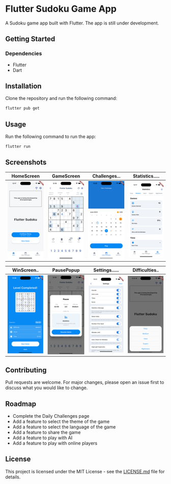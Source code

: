 # Flutter Sudoku Game App

A Sudoku game app built with Flutter. The app is still under development.

## Getting Started

### Dependencies

- Flutter
- Dart

## Installation

Clone the repository and run the following command:

```bash
flutter pub get
```

## Usage

Run the following command to run the app:

```bash
flutter run
```

## Screenshots

HomeScreen | GameScreen | Challenges... | Statistics.....|
| :---: | :---: | :---: | :---: |
<img src="./assets/screenshots/home.png" width=300/> | <img src="./assets/screenshots/game.png" width=300/> | <img src="./assets/screenshots/challenges.png" width=300/> | <img src="./assets/screenshots/statistics.png" width=300/>


| WinScreen.. | PausePopup | Settings...... | Difficulties.. | 
| :---: | :---: | :---: | :---: |
| <img src="./assets/screenshots/win.png" width=300/> | <img src="./assets/screenshots/pause.png" width=300/> | <img src="./assets/screenshots/settings.png" width=300/> | <img src="./assets/screenshots/difficulties.png" width=300/> |

## Contributing

Pull requests are welcome. For major changes, please open an issue first to discuss what you would like to change.

## Roadmap

- Complete the Daily Challenges page
- Add a feature to select the theme of the game
- Add a feature to select the language of the game
- Add a feature to share the game
- Add a feature to play with AI
- Add a feature to play with online players

## License

This project is licensed under the MIT License - see the [LICENSE.md](https://github.com/recepsenoglu/flutter_sudoku/blob/main/LICENSE) file for details.
